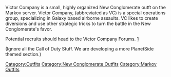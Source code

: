 Victor Company is a small, highly organized New Conglomerate outft on
the Markov server. Victor Company, (abbreviated as VC) is a special
operations group, specializing in Galaxy based airborne assaults. VC
likes to create diversions and use other strategic tricks to turn the
battle in the New Conglomerate's favor.

Potential recruits should head to the Victor Company Forums.
[1](http://www.websitetoolbox.com/tool/mb/warmongers?forum=43942)

(Ignore all the Call of Duty Stuff. We are developing a more PlanetSide
themed section.)

[Category:Outfits](Category:Outfits.md "wikilink") [Category:New
Conglomerate Outfits](Category:New_Conglomerate_Outfits.md "wikilink")
[Category:Markov Outfits](Category:Markov_Outfits.md "wikilink")
